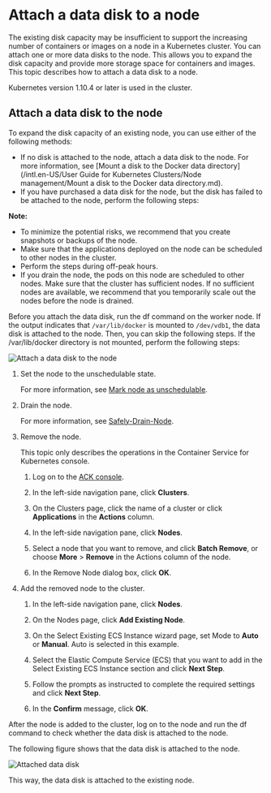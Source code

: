 # Attach a data disk to a node

The existing disk capacity may be insufficient to support the increasing number of containers or images on a node in a Kubernetes cluster. You can attach one or more data disks to the node. This allows you to expand the disk capacity and provide more storage space for containers and images. This topic describes how to attach a data disk to a node.

Kubernetes version 1.10.4 or later is used in the cluster.

## Attach a data disk to the node

To expand the disk capacity of an existing node, you can use either of the following methods:

-   If no disk is attached to the node, attach a data disk to the node. For more information, see [Mount a disk to the Docker data directory](/intl.en-US/User Guide for Kubernetes Clusters/Node management/Mount a disk to the Docker data directory.md).
-   If you have purchased a data disk for the node, but the disk has failed to be attached to the node, perform the following steps:

**Note:**

-   To minimize the potential risks, we recommend that you create snapshots or backups of the node.
-   Make sure that the applications deployed on the node can be scheduled to other nodes in the cluster.
-   Perform the steps during off-peak hours.
-   If you drain the node, the pods on this node are scheduled to other nodes. Make sure that the cluster has sufficient nodes. If no sufficient nodes are available, we recommend that you temporarily scale out the nodes before the node is drained.

Before you attach the data disk, run the df command on the worker node. If the output indicates that `/var/lib/docker` is mounted to `/dev/vdb1`, the data disk is attached to the node. Then, you can skip the following steps. If the /var/lib/docker directory is not mounted, perform the following steps:

![Attach a data disk to the node](https://static-aliyun-doc.oss-cn-hangzhou.aliyuncs.com/assets/img/en-US/7735359951/p38111.png)

1.  Set the node to the unschedulable state.

    For more information, see [Mark node as unschedulable](https://kubernetes.io/docs/reference/generated/kubectl/kubectl-commands?spm=a2c4e.11153940.blogcont686229.11.474d61a9QLqauh#cordon).

2.  Drain the node.

    For more information, see [Safely-Drain-Node](https://kubernetes.io/docs/tasks/administer-cluster/safely-drain-node/).

3.  Remove the node.

    This topic only describes the operations in the Container Service for Kubernetes console.

    1.  Log on to the [ACK console](https://cs.console.aliyun.com).

    2.  In the left-side navigation pane, click **Clusters**.

    3.  On the Clusters page, click the name of a cluster or click **Applications** in the **Actions** column.

    4.  In the left-side navigation pane, click **Nodes**.

    5.  Select a node that you want to remove, and click **Batch Remove**, or choose **More** \> **Remove** in the Actions column of the node.

    6.  In the Remove Node dialog box, click **OK**.

4.  Add the removed node to the cluster.

    1.  In the left-side navigation pane, click **Nodes**.

    2.  On the Nodes page, click **Add Existing Node**.

    3.  On the Select Existing ECS Instance wizard page, set Mode to **Auto** or **Manual**. Auto is selected in this example.

    4.  Select the Elastic Compute Service \(ECS\) that you want to add in the Select Existing ECS Instance section and click **Next Step**.

    5.  Follow the prompts as instructed to complete the required settings and click **Next Step**.

    6.  In the **Confirm** message, click **OK**.


After the node is added to the cluster, log on to the node and run the df command to check whether the data disk is attached to the node.

The following figure shows that the data disk is attached to the node.

![Attached data disk](https://static-aliyun-doc.oss-cn-hangzhou.aliyuncs.com/assets/img/en-US/7735359951/p38111.png)

This way, the data disk is attached to the existing node.

